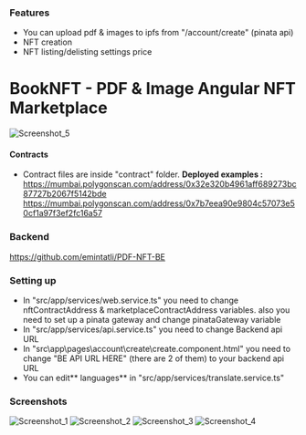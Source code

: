 ### Features

- You can upload pdf & images to ipfs from "/account/create" (pinata api)
- NFT creation
- NFT listing/delisting settings price

# BookNFT - PDF & Image Angular NFT Marketplace 

![Screenshot_5](https://user-images.githubusercontent.com/17429183/176722854-181e1409-ec13-4477-b3bc-5d9fecc078ba.png)

#### Contracts
- Contract files are inside "contract" folder.
**Deployed examples :**
https://mumbai.polygonscan.com/address/0x32e320b4961aff689273bc87727b2067f5142bde
https://mumbai.polygonscan.com/address/0x7b7eea90e9804c57073e50cf1a97f3ef2fc16a57

### Backend
https://github.com/emintatli/PDF-NFT-BE

### Setting up
- In "src/app/services/web.service.ts" you need to change
nftContractAddress & marketplaceContractAddress variables.
also you need to set up a pinata gateway and change pinataGateway variable
- In "src/app/services/api.service.ts" you need to change Backend api URL
- In "src\app\pages\account\create\create.component.html" you need to change 
"BE API URL HERE" (there are 2 of them) to your backend api URL
- You can edit** languages** in "src/app/services/translate.service.ts"
### Screenshots

![Screenshot_1](https://user-images.githubusercontent.com/17429183/176722952-a4f815d1-340e-4f9e-b9e8-ede34841dd77.png)
![Screenshot_2](https://user-images.githubusercontent.com/17429183/176722956-c2f021e5-5306-4711-8397-b432c935ca6d.png)
![Screenshot_3](https://user-images.githubusercontent.com/17429183/176722958-2dfc6457-dd8f-4917-a4c6-995ec8812b73.png)
![Screenshot_4](https://user-images.githubusercontent.com/17429183/176722961-e9b26565-ccf7-4858-8a4c-114a399b6749.png)


